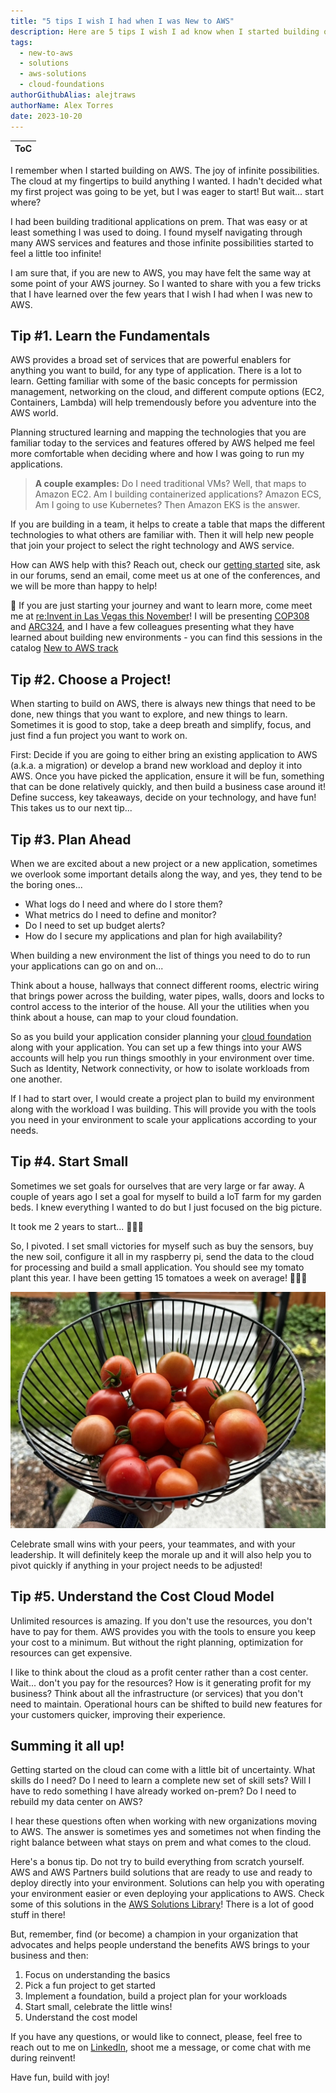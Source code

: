 ```yaml
---
title: "5 tips I wish I had when I was New to AWS"
description: Here are 5 tips I wish I ad know when I started building on AWS. These tips will help you plan your journey to build on AWS.
tags:
  - new-to-aws
  - solutions
  - aws-solutions
  - cloud-foundations
authorGithubAlias: alejtraws
authorName: Alex Torres
date: 2023-10-20
---
```


| ToC |
|-----|

I remember when I started building on AWS. The joy of infinite possibilities. The cloud at my fingertips to build anything I wanted. I hadn't decided what my first project was going to be yet, but I was eager to start! But wait... start where?

I had been building traditional applications on prem. That was easy or at least something I was used to doing. I found myself navigating through many AWS services and features and those infinite possibilities started to feel a little too infinite!

I am sure that, if you are new to AWS, you may have felt the same way at some point of your AWS journey. So I wanted to share with you a few tricks that I have learned over the few years that I wish I had when I was new to AWS.

## Tip #1. Learn the Fundamentals

AWS provides a broad set of services that are powerful enablers for anything you want to build, for any type of application. There is a lot to learn. Getting familiar with some of the basic concepts for permission management, networking on the cloud, and different compute options (EC2, Containers, Lambda) will help tremendously before you adventure into the AWS world.

Planning structured learning and mapping the technologies that you are familiar today to the services and features offered by AWS helped me feel more comfortable when deciding where and how I was going to run my applications.

> **A couple examples:** Do I need traditional VMs? Well, that maps to Amazon EC2. Am I building containerized applications? Amazon ECS, Am I going to use Kubernetes? Then Amazon EKS is the answer.

If you are building in a team, it helps to create a table that maps the different technologies to what others are familiar with. Then it will help new people that join your project to select the right technology and AWS service.

How can AWS help with this? Reach out, check our [getting started](https://aws.amazon.com/getting-started/?sc_channel=el&sc_campaign=post&sc_content=5-tips-i-wish-i-had-when-new-to-aws&sc_geo=mult&sc_country=mult&sc_outcome=acq) site, ask in our forums, send an email, come meet us at one of the conferences, and we will be more than happy to help!

📣 If you are just starting your journey and want to learn more, come meet me at [re:Invent in Las Vegas this November](https://reinvent.awsevents.com/?sc_channel=el&sc_campaign=post&sc_content=5-tips-i-wish-i-had-when-new-to-aws&sc_geo=mult&sc_country=mult&sc_outcome=acq)! I will be presenting [COP308](https://hub.reinvent.awsevents.com/attendee-portal/catalog/?search=COP308) and [ARC324](https://hub.reinvent.awsevents.com/attendee-portal/catalog/?search=ARC324), and I have a few colleagues presenting what they have learned about building new environments - you can find this sessions in the catalog [New to AWS track](https://hub.reinvent.awsevents.com/attendee-portal/catalog/?filters=84E8C1BB-9D54-4827-8E60-E50800C6C02B)

## Tip #2. Choose a Project!

When starting to build on AWS, there is always new things that need to be done, new things that you want to explore, and new things to learn. Sometimes it is good to stop, take a deep breath and simplify, focus, and just find a fun project you want to work on.

First: Decide if you are going to either bring an existing application to AWS (a.k.a. a migration) or develop a brand new workload and deploy it into AWS. Once you have picked the application, ensure it will be fun, something that can be done relatively quickly, and then build a business case around it! Define success, key takeaways, decide on your technology, and have fun! This takes us to our next tip...

## Tip #3. Plan Ahead

When we are excited about a new project or a new application, sometimes we overlook some important details along the way, and yes, they tend to be the boring ones...

- What logs do I need and where do I store them?
- What metrics do I need to define and monitor?
- Do I need to set up budget alerts?
- How do I secure my applications and plan for high availability?

When building a new environment the list of things you need to do to run your applications can go on and on...

Think about a house, hallways that connect different rooms, electric wiring that brings power across the building, water pipes, walls, doors and locks to control access to the interior of the house. All your the utilities when you think about a house, can map to your cloud foundation.

So as you build your application consider planning your [cloud foundation](https://aws.amazon.com/architecture/cloud-foundations/?sc_channel=el&sc_campaign=post&sc_content=5-tips-i-wish-i-had-when-new-to-aws&sc_geo=mult&sc_country=mult&sc_outcome=acq) along with your application. You can set up a few things into your AWS accounts will help you run things smoothly in your environment over time. Such as Identity, Network connectivity, or how to isolate workloads from one another.

If I had to start over, I would create a project plan to build my environment along with the workload I was building. This will provide you with the tools you need in your environment to scale your applications according to your needs.

## Tip #4. Start Small

Sometimes we set goals for ourselves that are very large or far away. A couple of years ago I set a goal for myself to build a IoT farm for my garden beds. I knew everything I wanted to do but I just focused on the big picture.

It took me 2 years to start... 🤦🏼‍♂️

So, I pivoted. I set small victories for myself such as buy the sensors, buy the new soil, configure it all in my raspberry pi, send the data to the cloud for processing and build a small application. You should see my tomato plant this year. I have been getting 15 tomatoes a week on average! 🍅🍅🍅

![Tomatoes](images/tomatoes.webp)

Celebrate small wins with your peers, your teammates, and with your leadership. It will definitely keep the morale up and it will also help you to pivot quickly if anything in your project needs to be adjusted!

## Tip #5. Understand the Cost Cloud Model

Unlimited resources is amazing. If you don't use the resources, you don't have to pay for them. AWS provides you with the tools to ensure you keep your cost to a minimum. But without the right planning, optimization for resources can get expensive.

I like to think about the cloud as a profit center rather than a cost center. Wait... don't you pay for the resources? How is it generating profit for my business? Think about all the infrastructure (or services) that you don't need to maintain. Operational hours can be shifted to build new features for your customers quicker, improving their experience.

## Summing it all up!

Getting started on the cloud can come with a little bit of uncertainty. What skills do I need? Do I need to learn a complete new set of skill sets? Will I have to redo something I have already worked on-prem? Do I need to rebuild my data center on AWS?

I hear these questions often when working with new organizations moving to AWS. The answer is sometimes yes and sometimes not when finding the right balance between what stays on prem and what comes to the cloud.

Here's a bonus tip. Do not try to build everything from scratch yourself. AWS and AWS Partners build solutions that are ready to use and ready to deploy directly into your environment. Solutions can help you with operating your environment easier or even deploying your applications to AWS. Check some of this solutions in the [AWS Solutions Library](https://aws.amazon.com/solutions/?sc_channel=el&sc_campaign=post&sc_content=5-tips-i-wish-i-had-when-new-to-aws&sc_geo=mult&sc_country=mult&sc_outcome=acq)! There is a lot of good stuff in there!

But, remember, find (or become) a champion in your organization that advocates and helps people understand the benefits AWS brings to your business and then:

1. Focus on understanding the basics
2. Pick a fun project to get started
3. Implement a foundation, build a project plan for your workloads
4. Start small, celebrate the little wins!
5. Understand the cost model

If you have any questions, or would like to connect, please, feel free to reach out to me on [LinkedIn](https://www.linkedin.com/in/agltorres/), shoot me a message, or come chat with me during reinvent!

Have fun, build with joy!

